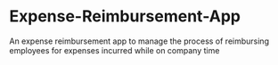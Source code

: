 # Expense-Reimbursement-App
An expense reimbursement app to manage the process of reimbursing employees for expenses incurred while on company time

